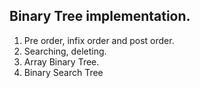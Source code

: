 ## Binary Tree implementation.<br>
1. Pre order, infix order and post order.<br>
2. Searching, deleting.<br>
3. Array Binary Tree.
4. Binary Search Tree <br>
